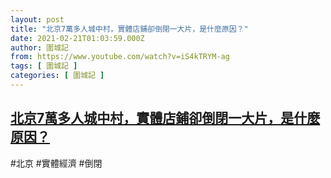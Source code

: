 ```yaml
---
layout: post
title: "北京7萬多人城中村，實體店鋪卻倒閉一大片，是什麼原因？"
date: 2021-02-21T01:03:59.000Z
author: 圍城記
from: https://www.youtube.com/watch?v=iS4kTRYM-ag
tags: [ 圍城記 ]
categories: [ 圍城記 ]
---
```

<!--1613869439000-->
[北京7萬多人城中村，實體店鋪卻倒閉一大片，是什麼原因？](https://www.youtube.com/watch?v=iS4kTRYM-ag)
------

<div>
#北京 #實體經濟 #倒閉
</div>
